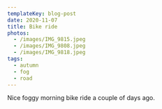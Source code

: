 ```yaml
---
templateKey: blog-post
date: 2020-11-07
title: Bike ride
photos:
  - /images/IMG_9815.jpeg
  - /images/IMG_9808.jpeg
  - /images/IMG_9818.jpeg
tags:
  - autumn
  - fog
  - road
---
```


Nice foggy morning bike ride a couple of days ago.
